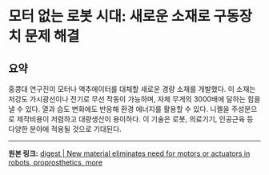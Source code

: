 # 모터 없는 로봇 시대: 새로운 소재로 구동장치 문제 해결

## 요약
홍콩대 연구진이 모터나 액추에이터를 대체할 새로운 경량 소재를 개발했다. 이 소재는 저강도 가시광선이나 전기로 무선 작동이 가능하며, 자체 무게의 3000배에 달하는 힘을 낼 수 있다.  열과 습도 변화에도 반응해 환경 에너지를 활용할 수 있다. 니켈을 주성분으로 제작비용이 저렴하고 대량생산이 용이하다.  이 기술은 로봇, 의료기기, 인공근육 등 다양한 분야에 적용될 것으로 기대된다.

---

**원본 링크:** [digest | New material eliminates need for motors or actuators in robots, proprosthetics, more](https://www.thekurzweillibrary.com/digest-new-material-eliminates-need-for-motors-or-actuators-in-robots-proprosthetics-more)
